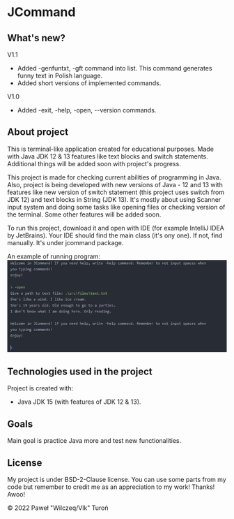 # JCommand

## What's new?

V1.1
* Added -genfuntxt, -gft command into list. This command generates funny text in Polish language.
* Added short versions of implemented commands.

V1.0
* Added -exit, -help, -open, --version commands.

## About project

This is terminal-like application created for educational purposes. Made with Java JDK 12 & 13 features like text blocks and switch statements. Additional things will be added soon with project's progress.

This project is made for checking current abilities of programming in Java. Also, project is being developed with new versions of Java - 12 and 13 with features like new version of switch statement (this project uses switch from JDK 12) and text blocks in String (JDK 13). It's mostly about using Scanner input system and doing some tasks like opening files or checking version of the terminal. Some other features will be added soon.

To run this project, download it and open with IDE (for example IntelliJ IDEA by JetBrains). Your IDE should find the main class (it's ony one). If not, find manually. It's under jcommand package.

An example of running program:
![Image example](./images/img1.png)

## Technologies used in the project
Project is created with:
* Java JDK 15 (with features of JDK 12 & 13).

## Goals

Main goal is practice Java more and test new functionalities.

## License

My project is under BSD-2-Clause license. You can use some parts from my code but remember to credit me as an appreciation to my work! Thanks! Awoo!

© 2022 Paweł "Wilczeq/Vlk" Turoń
